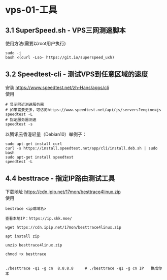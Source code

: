# vps-01-工具

## 3.1 SuperSpeed.sh - VPS三网测速脚本  
使用方法(需要以root用户执行)  

```
sudo -i  
bash <(curl -Lso- https://git.io/superspeed_uxh)
```

## 3.2 Speedtest-cli - 测试VPS到任意区域的速度  
安装 https://www.speedtest.net/zh-Hans/apps/cli  
使用
```shell
# 显示附近测速服务器  
# 如果需要更多，可访问https://www.speedtest.net/api/js/servers?engine=js  
speedtest -L  
# 指定服务器测速  
speedtest -s  
```
以腾讯云香港轻量（Debian10）举例子：  

```shell
sudo apt-get install curl  
curl -s https://install.speedtest.net/app/cli/install.deb.sh | sudo bash  
sudo apt-get install speedtest  
speedtest -L
```

## 4.4 besttrace - 指定IP路由测试工具  
下载地址 https://cdn.ipip.net/17mon/besttrace4linux.zip  
使用 

```shell
bestrace <ip或域名>  
  
查看本地IP：https://ip.skk.moe/  
  
wget https://cdn.ipip.net/17mon/besttrace4linux.zip  
  
apt install zip  
  
unzip besttrace4linux.zip  
  
chmod +x besttrace  
  
  
./besttrace -q1 -g cn  8.8.8.8     # ./besttrace -q1 -g cn IP   换成你本
```